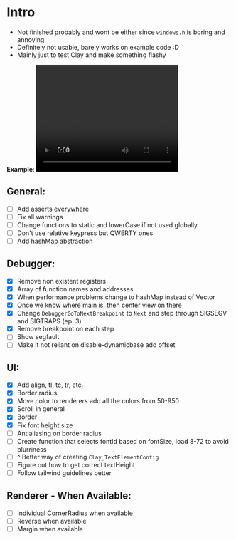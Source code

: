 # Intro

- Not finished probably and wont be either since `windows.h` is boring and annoying
- Definitely not usable, barely works on example code :D
- Mainly just to test Clay and make something flashy

**Example**:
<video width="320" height="240" controls>
  <source src="./resources/example.mp4" type="video/mp4">
  Your browser does not support the video tag.
</video>

## General:
- [ ] Add asserts everywhere
- [ ] Fix all warnings
- [ ] Change functions to static and lowerCase if not used globally
- [ ] Don't use relative keypress but QWERTY ones
- [ ] Add hashMap abstraction

## Debugger:
- [x] Remove non existent registers
- [x] Array of function names and addresses
- [x] When performance problems change to hashMap instead of Vector
- [x] Once we know where main is, then center view on there
- [x] Change `DebuggerGoToNextBreakpoint` to `Next` and step through SIGSEGV and SIGTRAPS (ep. 3)
- [x] Remove breakpoint on each step
- [ ] Show segfault
- [ ] Make it not reliant on disable-dynamicbase add offset

## UI:
- [x] Add align, tl, tc, tr, etc.
- [x] Border radius.
- [x] Move color to renderers add all the colors from 50-950
- [x] Scroll in general
- [x] Border
- [x] Fix font height size
- [ ] Antialiasing on border radius
- [ ] Create function that selects fontId based on fontSize, load 8-72 to avoid blurriness
- [ ] ^ Better way of creating `Clay_TextElementConfig`
- [ ] Figure out how to get correct textHeight
- [ ] Follow tailwind guidelines better

## Renderer - When Available:
- [ ] Individual CornerRadius when available
- [ ] Reverse when available
- [ ] Margin when available
